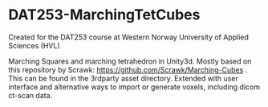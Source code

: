 # DAT253-MarchingTetCubes

Created for the DAT253 course at Western Norway University of Applied Sciences (HVL)

Marching Squares and marching tetrahedron in Unity3d.
Mostly based on this repository by Scrawk: https://github.com/Scrawk/Marching-Cubes . This can be found in the 3rdparty asset directory.
Extended with user interface and alternative ways to import or generate voxels, including dicom ct-scan data.
